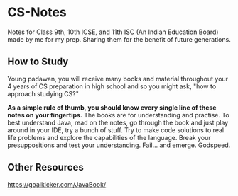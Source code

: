 # CS-Notes

Notes for Class 9th, 10th ICSE, and 11th ISC (An Indian Education Board) made by me for my prep. Sharing them for the benefit of future generations.

## How to Study
Young padawan, you will receive many books and material throughout your 4 years of CS preparation in high school and so you might ask, "how to approach studying CS?" 

**As a simple rule of thumb, you should know every single line of these notes on your fingertips.** The books are for understanding and practise. To best understand Java, read on the notes, go through the book and just play around in your IDE, try a bunch of stuff. Try to make code solutions to real life problems and explore the capabilities of the language. Break your presuppositions and test your understanding. Fail... and emerge. Godspeed.

## Other Resources

https://goalkicker.com/JavaBook/
